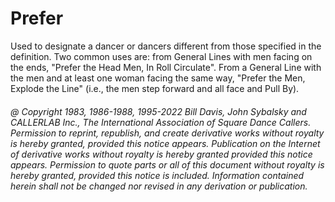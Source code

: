 
# Prefer

Used to designate a dancer or dancers different from those specified
in the definition. Two common uses are: from General Lines with men
facing on the ends, "Prefer the Head Men, In Roll Circulate". From a
General Line with the men and at least one woman facing the same way,
"Prefer the Men, Explode the Line" (i.e., the men step forward and all
face and Pull By).

###### @ Copyright 1983, 1986-1988, 1995-2022 Bill Davis, John Sybalsky and CALLERLAB Inc., The International Association of Square Dance Callers. Permission to reprint, republish, and create derivative works without royalty is hereby granted, provided this notice appears. Publication on the Internet of derivative works without royalty is hereby granted provided this notice appears. Permission to quote parts or all of this document without royalty is hereby granted, provided this notice is included. Information contained herein shall not be changed nor revised in any derivation or publication.
